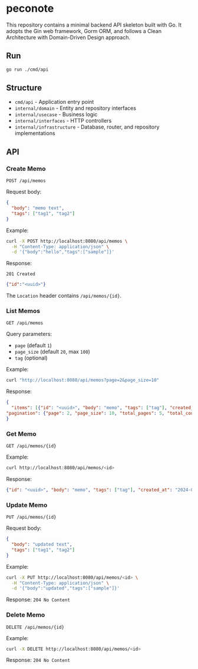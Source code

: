 # peconote

This repository contains a minimal backend API skeleton built with Go. It adopts the Gin web framework, Gorm ORM, and follows a Clean Architecture with Domain-Driven Design approach.

## Run

```bash
go run ./cmd/api
```

## Structure

- `cmd/api` - Application entry point
- `internal/domain` - Entity and repository interfaces
- `internal/usecase` - Business logic
- `internal/interfaces` - HTTP controllers
- `internal/infrastructure` - Database, router, and repository implementations
## API

### Create Memo

`POST /api/memos`

Request body:

```json
{
  "body": "memo text",
  "tags": ["tag1", "tag2"]
}
```

Example:

```bash
curl -X POST http://localhost:8080/api/memos \
  -H "Content-Type: application/json" \
  -d '{"body":"hello","tags":["sample"]}'
```

Response:

`201 Created`

```json
{"id":"<uuid>"}
```

The `Location` header contains `/api/memos/{id}`.

### List Memos

`GET /api/memos`

Query parameters:

- `page` (default `1`)
- `page_size` (default `20`, max `100`)
- `tag` (optional)

Example:

```bash
curl "http://localhost:8080/api/memos?page=2&page_size=10"
```

Response:

```json
{
  "items": [{"id": "<uuid>", "body": "memo", "tags": ["tag"], "created_at": "2024-01-01T00:00:00Z", "updated_at": "2024-01-01T00:00:00Z"}],
"pagination": {"page": 2, "page_size": 10, "total_pages": 5, "total_count": 50}
}
```

### Get Memo

`GET /api/memos/{id}`

Example:

```bash
curl http://localhost:8080/api/memos/<id>
```

Response:

```json
{"id": "<uuid>", "body": "memo", "tags": ["tag"], "created_at": "2024-01-01T00:00:00Z", "updated_at": "2024-01-01T00:00:00Z"}
```

### Update Memo

`PUT /api/memos/{id}`

Request body:

```json
{
  "body": "updated text",
  "tags": ["tag1", "tag2"]
}
```

Example:

```bash
curl -X PUT http://localhost:8080/api/memos/<id> \
  -H "Content-Type: application/json" \
  -d '{"body":"updated","tags":["sample"]}'
```

Response: `204 No Content`

### Delete Memo

`DELETE /api/memos/{id}`

Example:

```bash
curl -X DELETE http://localhost:8080/api/memos/<id>
```

Response: `204 No Content`
